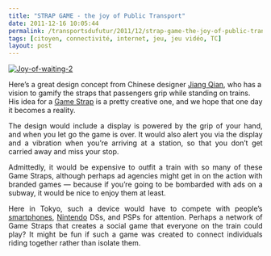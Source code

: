 ```yaml
---
title: "STRAP GAME - the joy of Public Transport"
date: 2011-12-16 10:05:44
permalink: /transportsdufutur/2011/12/strap-game-the-joy-of-public-transport.html
tags: [citoyen, connectivité, internet, jeu, jeu vidéo, TC]
layout: post
---
```


<p style="text-align: justify"><a href="https://gabrielplassat.github.io/transportsdufutur/wp-content/uploads/sites/6/old/6a0120a66d2ad4970b0154385efef7970c-800wi.jpg" rel="lightbox"><img alt="Joy-of-waiting-2" class="asset  asset-image at-xid-6a0120a66d2ad4970b0154385efef7970c" src="/wp-content/uploads/sites/6/old/6a0120a66d2ad4970b0154385efef7970c-500wi.jpg" style="margin-left: auto;margin-right: auto" title="Joy-of-waiting-2" /></a><br /> </p>  <!--more-->  Here’s a great design concept from Chinese designer <a href="http://www.coroflot.com/jq/profile">Jiang Qian</a>, who has a vision to gamify the straps that passengers grip while standing on trains. His idea for a <a href="http://www.coroflot.com/jq/The-joy-of-waiting/">Game Strap</a> is a pretty creative one, and we hope that one day it becomes a reality. <p style="text-align: justify">The design would include a display is powered by the grip of your  hand, and when you let go the game is over. It would also alert you via  the display and a vibration when you’re arriving at a station, so that  you don’t get carried away and miss your stop.</p> <p style="text-align: justify">Admittedly, it would be expensive to outfit a train with so many of  these Game Straps, although perhaps ad agencies might get in on the  action with branded games — because if you’re going to be bombarded with  ads on a subway, it would be nice to enjoy them at least.</p> <p style="text-align: justify">Here in Tokyo, such a device would have to compete with people’s <a href="http://www.penn-olson.com/tag/smartphone/">smartphones</a>, <a href="http://www.penn-olson.com/tag/Nintendo/">Nintendo</a> DSs, and PSPs for attention. Perhaps a network of Game Straps that  creates a social game that everyone on the train could play? It might be  fun if such a game was created to connect individuals riding together  rather than isolate them.</p> <p> </p>
